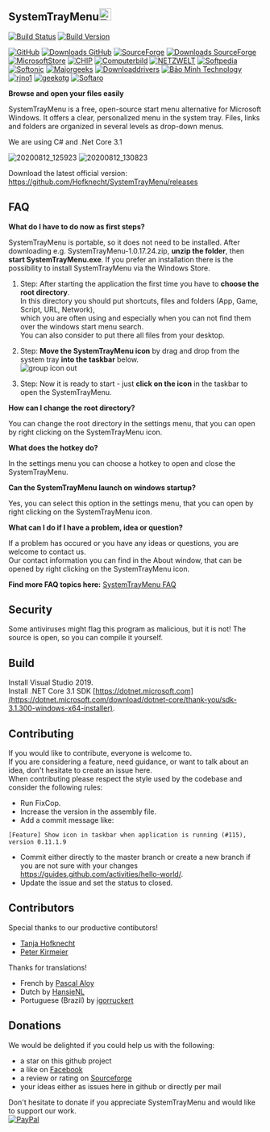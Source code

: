 SystemTrayMenu<img src="https://raw.githubusercontent.com/Hofknecht/SystemTrayMenu/master/Resources/SystemTrayMenu.ico" alt="Trulli" width="24" height="24">  
------------------

[![Build Status](https://dev.azure.com/MarkusHofknecht/SystemTrayMenu/_apis/build/status/Hofknecht.SystemTrayMenu?branchName=master)](https://dev.azure.com/MarkusHofknecht/SystemTrayMenu/_build)
[![Build Version](https://img.shields.io/github/v/release/hofknecht/systemtraymenu)](https://github.com/Hofknecht/SystemTrayMenu/releases)

[![GitHub](https://github.com/favicon.ico)](https://github.com/Hofknecht/SystemTrayMenu/releases) [![Downloads GitHub](https://img.shields.io/github/downloads/Hofknecht/SystemTrayMenu/total.svg)](https://github.com/Hofknecht/SystemTrayMenu/releases)&nbsp;[![SourceForge](https://user-images.githubusercontent.com/52528841/89990756-1aff8000-dc83-11ea-828a-a70a4d567399.png)](https://sourceforge.net/projects/systemtraymenu/files/latest/download) [![Downloads SourceForge](https://img.shields.io/sourceforge/dt/systemtraymenu.svg)](https://sourceforge.net/projects/systemtraymenu/files/latest/download)&nbsp;[![MicrosoftStore](https://user-images.githubusercontent.com/52528841/88452959-371db780-ce63-11ea-9076-11920156456a.png)](https://www.microsoft.com/store/apps/9N24F8ZBJMT1) [![CHIP](https://user-images.githubusercontent.com/52528841/88452975-5583b300-ce63-11ea-8256-6e69a2bb3e2d.png)](https://www.chip.de/downloads/SystemTrayMenu_182854219.html) [![Computerbild](https://user-images.githubusercontent.com/52528841/89651200-d9a65380-d8c3-11ea-9dab-e5563eb7c4f6.png)](https://www.computerbild.de/download/SystemTrayMenu-26748523.html) [![NETZWELT](https://user-images.githubusercontent.com/52528841/120082457-85bf6200-c0c3-11eb-8452-efc391af7099.png)](https://www.netzwelt.de/download/25705-systemtraymenu.html) [![Softpedia](https://user-images.githubusercontent.com/52528841/117579066-98143480-b0f1-11eb-8fc1-d7e022e12608.png)](https://www.softpedia.com/get/System/Launchers-Shutdown-Tools/SystemTrayMenu.shtml) [![Softonic](https://user-images.githubusercontent.com/52528841/120082756-f6b34980-c0c4-11eb-80d7-a511a93e86b6.png)](https://systemtraymenu.en.softonic.com/) [![Majorgeeks](https://user-images.githubusercontent.com/52528841/116281616-2d2a3b80-a78a-11eb-948c-bde9a8ccb1ed.png)](https://www.majorgeeks.com/files/details/systemtraymenu.html) [![Downloaddrivers](https://user-images.githubusercontent.com/52528841/116524789-0f6aec80-a8d8-11eb-9037-06b2c101fa72.png)](https://www.downloaddrivers.info/download-systemtraymenu-1-0-17-43/) [![Bảo Minh Technology](https://user-images.githubusercontent.com/52528841/120082388-0c277400-c0c3-11eb-97c8-ee35e692b38d.png)](https://baominh.tech/systemtraymenu-tao-menu-start-tuy-chinh-duoi-khai-he-thong.html)[![rjno1](https://user-images.githubusercontent.com/52528841/120082585-0c743f00-c0c4-11eb-8831-fb934fb6ebce.png)](https://www.rjno1.com/systemtraymenu/) [![geekotg](https://user-images.githubusercontent.com/52528841/120082785-1fd3da00-c0c5-11eb-9483-d8031bf59c25.png)](http://www.geekotg.com/pc/48484.html) [![Softaro](https://user-images.githubusercontent.com/52528841/120082826-632e4880-c0c5-11eb-97da-434b22b75a3b.png)](https://softaro.net/systemtraymenu/)


<!-- [![Gitter](https://badges.gitter.im/SystemTrayMenu/community.svg)](https://gitter.im/SystemTrayMenu/community?utm_source=badge&utm_medium=badge&utm_campaign=pr-badge) -->

**Browse and open your files easily**

SystemTrayMenu is a free, open-source start menu alternative for Microsoft Windows. It offers a clear, personalized menu in the system tray. Files, links and folders are organized in several levels as drop-down menus.

We are using C# and .Net Core 3.1

![20200812_125923](https://user-images.githubusercontent.com/52528841/90009201-ee0c9680-dc9d-11ea-9b8a-b34108152f9b.gif)
![20200812_130823](https://user-images.githubusercontent.com/52528841/90009212-f1078700-dc9d-11ea-943a-d5fde4d6f2dc.gif)

Download the latest official version:  
https://github.com/Hofknecht/SystemTrayMenu/releases
  

FAQ
------------------

**What do I have to do now as first steps?**  

SystemTrayMenu is portable, so it does not need to be installed. After downloading e.g. SystemTrayMenu-1.0.17.24.zip, **unzip the folder**, then **start SystemTrayMenu.exe**.
If you prefer an installation there is the possibility to install SystemTrayMenu via the Windows Store.
  
1. Step: After starting the application the first time you have to **choose the root directory**.  
In this directory you should put shortcuts, files and folders (App, Game, Script, URL, Network),  
which you are often using and especially when you can not find them over the windows start menu search.  
You can also consider to put there all files from your desktop.  

2. Step: **Move the SystemTrayMenu icon** by drag and drop from the system tray **into the taskbar** below.  
![group icon out](https://user-images.githubusercontent.com/52528841/83349567-1ab74000-a336-11ea-8676-3db33615a57a.gif)

3. Step: Now it is ready to start - just **click on the icon** in the taskbar to open the SystemTrayMenu. 

**How can I change the root directory?**

You can change the root directory in the settings menu, that you can open by right clicking on the SystemTrayMenu icon.  

**What does the hotkey do?**

In the settings menu you can choose a hotkey to open and close the SystemTrayMenu.  

**Can the SystemTrayMenu launch on windows startup?**

Yes, you can select this option in the settings menu, that you can open by right clicking on the SystemTrayMenu icon.  

**What can I do if I have a problem, idea or question?**

If a problem has occured or you have any ideas or questions, you are welcome to contact us.  
Our contact information you can find in the About window, that can be opened by right clicking on the SystemTrayMenu icon.   

**Find more FAQ topics here:**
[SystemTrayMenu FAQ](https://github.com/Hofknecht/SystemTrayMenu/issues?q=is%3Aissue+is%3Aclosed+label%3AFAQ)


Security
------------------

Some antiviruses might flag this program as malicious, but it is not! The source is open, so you can compile it yourself.  


Build
------------------

Install Visual Studio 2019.  
Install .NET Core 3.1 SDK [https://dotnet.microsoft.com](https://dotnet.microsoft.com/download/dotnet-core/thank-you/sdk-3.1.300-windows-x64-installer).

Contributing
------------------

If you would like to contribute, everyone is welcome to.  
If you are considering a feature, need guidance, or want to talk about an idea, don't hesitate to create an issue here.  
When contributing please respect the style used by the codebase and consider the following rules:  
* Run FixCop.  
* Increase the version in the assembly file.  
* Add a commit message like: 
```
[Feature] Show icon in taskbar when application is running (#115), version 0.11.1.9
```

* Commit either directly to the master branch or create a new branch if you are not sure with your changes 
https://guides.github.com/activities/hello-world/.  
* Update the issue and set the status to closed.  

Contributors
------------------

Special thanks to our productive contibutors!
* [Tanja Hofknecht](https://github.com/Tanjalibertatis)
* [Peter Kirmeier](https://github.com/topeterk)

Thanks for translations!
* French by [Pascal Aloy](mailto:paloy@wanadoo.fr)
* Dutch by [HansieNL](https://github.com/HansieNL)
* Portuguese (Brazil) by [igorruckert](https://github.com/igorruckert)

Donations
------------------

We would be delighted if you could help us with the following:
* a star on this github project
* a like on [Facebook](https://www.facebook.com/Systemtraymenu-114069060335483)
* a review or rating on [Sourceforge](https://sourceforge.net/projects/systemtraymenu/)
* your ideas either as issues here in github or directly per mail

Don't hesitate to donate if you appreciate SystemTrayMenu and would like to support our work.  
[![PayPal](https://www.paypalobjects.com/webstatic/de_DE/i/de-pp-logo-100px.png)](https://www.paypal.com/cgi-bin/webscr?cmd=_s-xclick&hosted_button_id=Y9W6H5HXQPPUQ&source=url)

